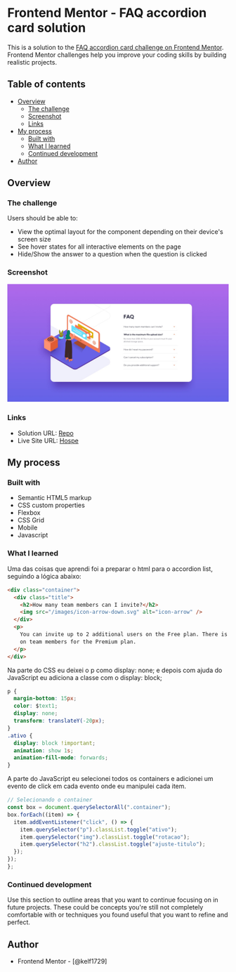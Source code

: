 # Frontend Mentor - FAQ accordion card solution

This is a solution to the [FAQ accordion card challenge on Frontend Mentor](https://www.frontendmentor.io/challenges/faq-accordion-card-XlyjD0Oam). Frontend Mentor challenges help you improve your coding skills by building realistic projects.

## Table of contents

- [Overview](#overview)
  - [The challenge](#the-challenge)
  - [Screenshot](#screenshot)
  - [Links](#links)
- [My process](#my-process)
  - [Built with](#built-with)
  - [What I learned](#what-i-learned)
  - [Continued development](#continued-development)
- [Author](#author)

## Overview

### The challenge

Users should be able to:

- View the optimal layout for the component depending on their device's screen size
- See hover states for all interactive elements on the page
- Hide/Show the answer to a question when the question is clicked

### Screenshot

![](./design/desktop-design.jpg)

### Links

- Solution URL: [Repo](https://github.com/Kelf1729/Front-MentorAccordionList.git)
- Live Site URL: [Hospe](https://kelf1729.github.io/Front-MentorAccordionList/)

## My process

### Built with

- Semantic HTML5 markup
- CSS custom properties
- Flexbox
- CSS Grid
- Mobile
- Javascript

### What I learned

Uma das coisas que aprendi foi a preparar o html para o accordion list, seguindo a lógica abaixo:

```html
<div class="container">
  <div class="title">
    <h2>How many team members can I invite?</h2>
    <img src="/images/icon-arrow-down.svg" alt="icon-arrow" />
  </div>
  <p>
    You can invite up to 2 additional users on the Free plan. There is no limit
    on team members for the Premium plan.
  </p>
</div>
```

Na parte do CSS eu deixei o p como display: none; e depois com ajuda do JavaScript eu adiciona a classe com o display: block;

```css
p {
  margin-bottom: 15px;
  color: $text1;
  display: none;
  transform: translateY(-20px);
}
.ativo {
  display: block !important;
  animation: show 1s;
  animation-fill-mode: forwards;
}
```

A parte do JavaScript eu selecionei todos os containers e adicionei um evento de click em cada evento onde eu manipulei cada item.

```js
// Selecionando o container
const box = document.querySelectorAll(".container");
box.forEach((item) => {
  item.addEventListener("click", () => {
    item.querySelector("p").classList.toggle("ativo");
    item.querySelector("img").classList.toggle("rotacao");
    item.querySelector("h2").classList.toggle("ajuste-titulo");
  });
});
};
```

### Continued development

Use this section to outline areas that you want to continue focusing on in future projects. These could be concepts you're still not completely comfortable with or techniques you found useful that you want to refine and perfect.

## Author

- Frontend Mentor - [@kelf1729]

